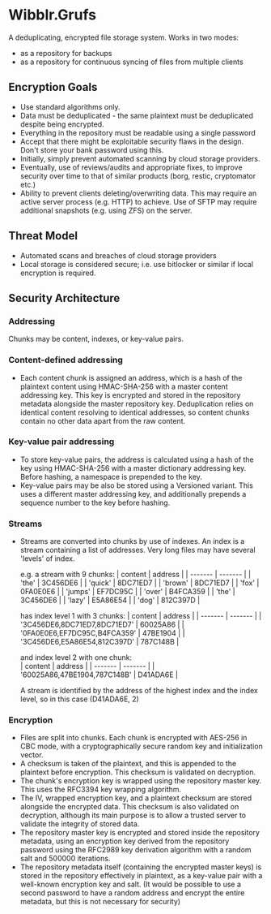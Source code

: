 # Wibblr.Grufs

A deduplicating, encrypted file storage system. Works in two modes:

- as a repository for backups
- as a repository for continuous syncing of files from multiple clients

## Encryption Goals
- Use standard algorithms only.
- Data must be deduplicated - the same plaintext must be deduplicated despite being encrypted.
- Everything in the repository must be readable using a single password
- Accept that there might be exploitable security flaws in the design. Don't store your bank password using this.
- Initially, simply prevent automated scanning by cloud storage providers.
- Eventually, use of reviews/audits and appropriate fixes, to improve security over time to that of similar products (borg, restic, cryptomator etc.)
- Ability to prevent clients deleting/overwriting data. This may require an active server process (e.g. HTTP) to achieve. Use of SFTP may require additional
  snapshots (e.g. using ZFS) on the server.

## Threat Model
- Automated scans and breaches of cloud storage providers
- Local storage is considered secure; i.e. use bitlocker or similar if local encryption is required.

## Security Architecture
### Addressing
Chunks may be content, indexes, or key-value pairs.

### Content-defined addressing
- Each content chunk is assigned an address, which is a hash of the plaintext content using HMAC-SHA-256 with a master content addressing key. This key is encrypted and stored 
  in the repository metadata alongside the master repository key. Deduplication relies on identical content resolving to identical addresses, so content chunks contain no
  other data apart from the raw content.

### Key-value pair addressing
- To store key-value pairs, the address is calculated using a hash of the key using HMAC-SHA-256 with a master dictionary addressing key. Before hashing, a namespace is prepended
  to the key. 
- Key-value pairs may be also be stored using a Versioned variant. This uses a different master addressing key, and additionally prepends a sequence number to the key before hashing.

### Streams
- Streams are converted into chunks by use of indexes. An index is a stream containing a list of addresses. Very long files may have several 'levels' of index.

  e.g. a stream with 9 chunks:
  | content | address  |
  | ------- | -------  |
  | 'the'   | 3C456DE6 |
  | 'quick' | 8DC71ED7 |
  | 'brown' | 8DC71ED7 |
  | 'fox'   | 0FA0E0E6 |
  | 'jumps' | EF7DC95C |
  | 'over'  | B4FCA359 |
  | 'the'   | 3C456DE6 |
  | 'lazy'  | E5A86E54 |
  | 'dog'   | 812C397D |


  has index level 1 with 3 chunks:
  | content                      | address  |
  | -------                      | -------  |
  | '3C456DE6,8DC71ED7,8DC71ED7' | 60025A86 |
  | '0FA0E0E6,EF7DC95C,B4FCA359' | 47BE1904 |
  | '3C456DE6,E5A86E54,812C397D' | 787C148B |

  and index level 2 with one chunk:  
  | content                      | address  |
  | -------                      | -------  |
  | '60025A86,47BE1904,787C148B' | D41ADA6E |
 
   A stream is identified by the address of the highest index and the index level, so in this case (D41ADA6E, 2)

### Encryption
- Files are split into chunks. Each chunk is encrypted with AES-256 in CBC mode, with a cryptographically secure random key and initialization vector.
- A checksum is taken of the plaintext, and this is appended to the plaintext before encryption. This checksum is validated on decryption.
- The chunk's encryption key is wrapped using the repository master key. This uses the RFC3394 key wrapping algorithm.
- The IV, wrapped encryption key, and a plaintext checksum are stored alongside the encrypted data. This checksum is also validated on decryption, although
  its main purpose is to allow a trusted server to validate the integrity of stored data.
- The repository master key is encrypted and stored inside the repository metadata, using an encryption key derived from the repository password using the RFC2989
  key derivation algorithm with a random salt and 500000 iterations.
- The repository metadata itself (containing the encrypted master keys) is stored in the repository effectively in plaintext, as a key-value pair with a well-known
  encryption key and salt. (It would be possible to use a second password to have a random address and encrypt the entire metadata, but this is not necessary for security)